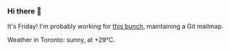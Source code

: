 ### Hi there :wave:

It's Friday! I'm probably working for [this bunch](https://github.com/kohofinancial), maintaining a Git mailmap.

Weather in Toronto: sunny, at +29°C.
